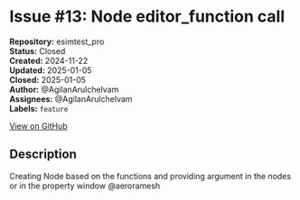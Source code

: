 # Issue #13: Node editor_function call

**Repository:** esimtest_pro  
**Status:** Closed  
**Created:** 2024-11-22  
**Updated:** 2025-01-05  
**Closed:** 2025-01-05  
**Author:** @AgilanArulchelvam  
**Assignees:** @AgilanArulchelvam  
**Labels:** `feature`  

[View on GitHub](https://github.com/Simtestlab/esimtest_pro/issues/13)

## Description

Creating Node based on the functions and providing argument in the nodes or in the property window  @aeroramesh  